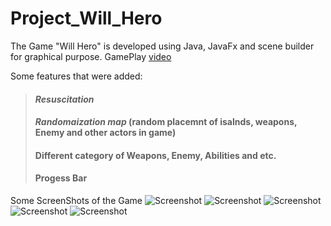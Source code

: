# Project_Will_Hero

The Game "Will Hero" is developed using Java, JavaFx and scene builder for graphical purpose.
GamePlay [video](https://drive.google.com/file/d/1VokU04n9SS2CwnJ-h-feo_B0jfor5Kbf/view?usp=sharing)

Some features that were added:
> #### *Resuscitation*
> #### *Randomaization map* (random placemnt of isalnds, weapons, Enemy and other actors in game)
> #### Different category of **Weapons, Enemy, Abilities** and etc.
> #### Progess Bar

Some ScreenShots of the Game
![Screenshot](https://user-images.githubusercontent.com/88682260/174832718-e8ceba56-1068-4f4e-9585-6714232c7a73.png)
![Screenshot](https://user-images.githubusercontent.com/88682260/174832773-2cadadc3-e010-4d82-86ba-744e0ad99cd5.png)
![Screenshot](https://user-images.githubusercontent.com/88682260/174832781-ea023b64-2329-4bff-9b2b-3109dc6a2953.png)
![Screenshot](https://user-images.githubusercontent.com/88682260/174832786-dc5530d6-9c15-4cf2-bc22-2e04e44101b2.png)
![Screenshot](https://user-images.githubusercontent.com/88682260/174832792-2849a259-daa1-4c5c-ab3e-c90789f90fc1.png)
